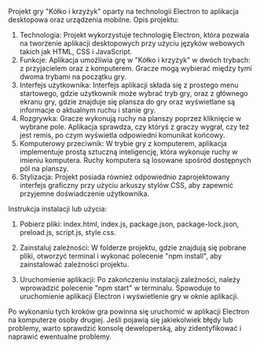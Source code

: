Projekt gry "Kółko i krzyżyk" oparty na technologii Electron to aplikacja desktopowa oraz urządzenia mobilne.
Opis projektu:
1.	Technologia: Projekt wykorzystuje technologię Electron, która pozwala na tworzenie aplikacji desktopowych przy użyciu języków webowych takich jak HTML, CSS i JavaScript.
2.	Funkcje: Aplikacja umożliwia grę w "Kółko i krzyżyk" w dwóch trybach: z przyjacielem oraz z komputerem. Gracze mogą wybierać między tymi dwoma trybami na początku gry.
3.	Interfejs użytkownika: Interfejs aplikacji składa się z prostego menu startowego, gdzie użytkownik może wybrać tryb gry, oraz z głównego ekranu gry, gdzie znajduje się plansza do gry oraz wyświetlane są informacje o aktualnym ruchu i stanie gry.
4.	Rozgrywka: Gracze wykonują ruchy na planszy poprzez kliknięcie w wybrane pole. Aplikacja sprawdza, czy któryś z graczy wygrał, czy też jest remis, po czym wyświetla odpowiedni komunikat końcowy.
5.	Komputerowy przeciwnik: W trybie gry z komputerem, aplikacja implementuje prostą sztuczną inteligencję, która wykonuje ruchy w imieniu komputera. Ruchy komputera są losowane spośród dostępnych pól na planszy.
6.	Stylizacja: Projekt posiada również odpowiednio zaprojektowany interfejs graficzny przy użyciu arkuszy stylów CSS, aby zapewnić przyjemne doświadczenie użytkownika.

Instrukcja instalacji lub użycia:

1.	Pobierz pliki:
index.html, 
index.js, 
package.json, 
package-lock.json, 
preload.js, 
script.js, 
style.css.

2.	Zainstaluj zależności: W folderze projektu, gdzie znajdują się pobrane pliki, otworzyć terminal i wykonać polecenie "npm install", aby zainstalować zależności projektu.

3.	Uruchomienie aplikacji: Po zakończeniu instalacji zależności, należy wprowadzić polecenie "npm start" w terminalu. Spowoduje to uruchomienie aplikacji Electron i wyświetlenie gry w oknie aplikacji.
   
Po wykonaniu tych kroków gra powinna się uruchomić w aplikacji Electron na komputerze osoby drugiej. Jeśli pojawią się jakiekolwiek błędy lub problemy, warto sprawdzić konsolę deweloperską, aby zidentyfikować i naprawić ewentualne problemy.
